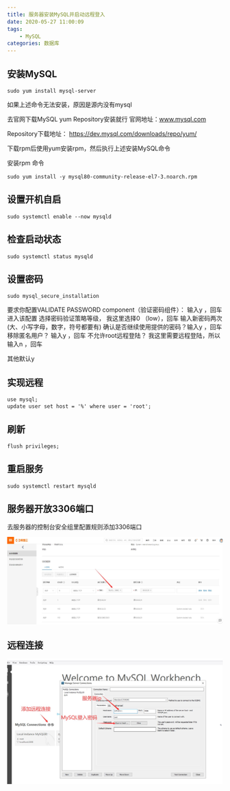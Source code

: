 ```yaml
---
title: 服务器安装MySQL并启动远程登入
date: 2020-05-27 11:00:09
tags: 
	- MySQL
categories: 数据库
---
```


## 安装MySQL

``` shell
sudo yum install mysql-server
```

如果上述命令无法安装，原因是源内没有mysql

去官网下载MySQL yum Repository安装就行 官网地址：www.mysql.com

Repository下载地址： https://dev.mysql.com/downloads/repo/yum/

下载rpm后使用yum安装rpm，然后执行上述安装MySQL命令

安装rpm 命令

``` shell
sudo yum install -y mysql80-community-release-el7-3.noarch.rpm
```

## 设置开机自启

``` shell
sudo systemctl enable --now mysqld
```

## 检查启动状态

``` shell
sudo systemctl status mysqld
```

<!-- more -->

## 设置密码

``` shell
sudo mysql_secure_installation
```

要求你配置VALIDATE PASSWORD component（验证密码组件）： 输入y ，回车进入该配置
选择密码验证策略等级， 我这里选择0 （low），回车
输入新密码两次(大、小写字母，数字，符号都要有)
确认是否继续使用提供的密码？输入y ，回车
移除匿名用户？ 输入y ，回车
不允许root远程登陆？ 我这里需要远程登陆，所以输入n ，回车

其他默认y

## 实现远程

``` shell
use mysql;
update user set host = '%' where user = 'root';
```

## 刷新

``` shell
flush privileges;
```

## 重启服务

``` shell
sudo systemctl restart mysqld
```

## 服务器开放3306端口

去服务器的控制台安全组里配置规则添加3306端口

![](/images/pictures/port.jpg)

## 远程连接

![](/images/pictures/connect.jpg)